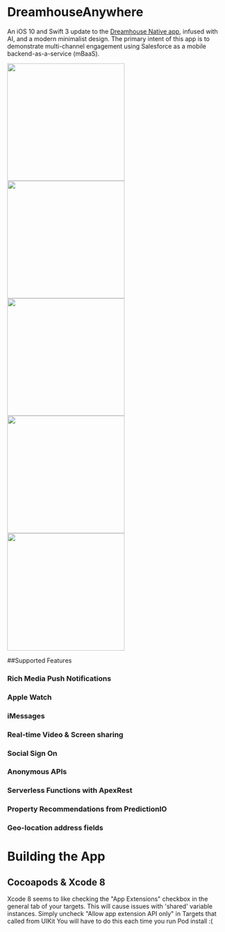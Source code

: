# DreamhouseAnywhere
An iOS 10 and Swift 3 update to the <a href="https://github.com/quintonwall/dreamhouse-native">Dreamhouse Native app</a>, infused with AI, and a modern minimalist design. The primary intent of this app is to demonstrate multi-channel engagement using Salesforce as a mobile backend-as-a-service (mBaaS). 

<img src="https://github.com/quintonwall/DreamhouseAnywhere/blob/master/graphics/screenshots/Menu.png?raw=true" width=270/> 
<img src="https://github.com/quintonwall/DreamhouseAnywhere/blob/master/graphics/screenshots/Property%20Details.png?raw=true" width=270/> 
<img src="https://github.com/quintonwall/DreamhouseAnywhere/blob/master/graphics/screenshots/Property%20List.png?raw=true" width=270/> 
<img src="https://github.com/quintonwall/DreamhouseAnywhere/blob/master/graphics/screenshots/iMessages.png?raw=true" width=270/> 
<img src="https://github.com/quintonwall/DreamhouseAnywhere/blob/master/graphics/screenshots/AppleWatch.png?raw=true" width=270/> 

##Supported Features

### Rich Media Push Notifications

### Apple Watch

### iMessages

### Real-time Video & Screen sharing

### Social Sign On

### Anonymous APIs

### Serverless Functions with ApexRest

### Property Recommendations from PredictionIO

### Geo-location address fields



# Building the App
## Cocoapods & Xcode 8
Xcode 8 seems to like checking the "App Extensions" checkbox in the general tab of your targets. This will cause issues with 'shared' variable instances. Simply uncheck "Allow app extension API only" in Targets that called from UIKit
You will have to do this each time you run Pod install :(
